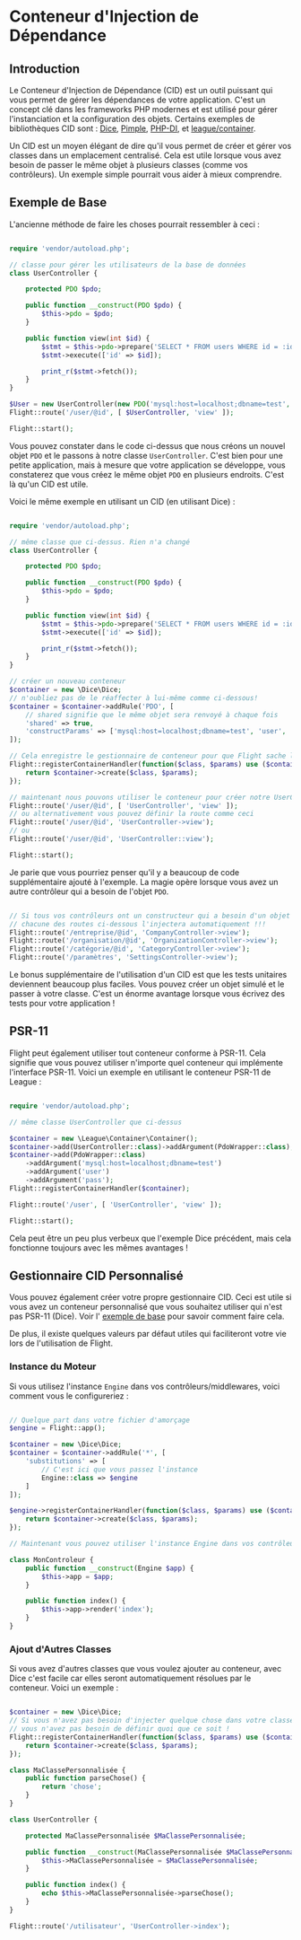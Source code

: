 # Conteneur d'Injection de Dépendance

## Introduction

Le Conteneur d'Injection de Dépendance (CID) est un outil puissant qui vous permet de gérer 
les dépendances de votre application. C'est un concept clé dans les frameworks PHP modernes et 
est utilisé pour gérer l'instanciation et la configuration des objets. Certains exemples de bibliothèques CID 
sont : [Dice](https://r.je/dice), [Pimple](https://pimple.symfony.com/), 
[PHP-DI](http://php-di.org/), et [league/container](https://container.thephpleague.com/).

Un CID est un moyen élégant de dire qu'il vous permet de créer et gérer vos classes dans un
emplacement centralisé. Cela est utile lorsque vous avez besoin de passer le même objet à
plusieurs classes (comme vos contrôleurs). Un exemple simple pourrait vous aider à mieux
comprendre.

## Exemple de Base

L'ancienne méthode de faire les choses pourrait ressembler à ceci :
```php

require 'vendor/autoload.php';

// classe pour gérer les utilisateurs de la base de données
class UserController {

	protected PDO $pdo;

	public function __construct(PDO $pdo) {
		$this->pdo = $pdo;
	}

	public function view(int $id) {
		$stmt = $this->pdo->prepare('SELECT * FROM users WHERE id = :id');
		$stmt->execute(['id' => $id]);

		print_r($stmt->fetch());
	}
}

$User = new UserController(new PDO('mysql:host=localhost;dbname=test', 'user', 'pass'));
Flight::route('/user/@id', [ $UserController, 'view' ]);

Flight::start();
```

Vous pouvez constater dans le code ci-dessus que nous créons un nouvel objet `PDO` et le passons
à notre classe `UserController`. C'est bien pour une petite application, mais à mesure que
votre application se développe, vous constaterez que vous créez le même objet `PDO` en plusieurs
endroits. C'est là qu'un CID est utile.

Voici le même exemple en utilisant un CID (en utilisant Dice) :
```php

require 'vendor/autoload.php';

// même classe que ci-dessus. Rien n'a changé
class UserController {

	protected PDO $pdo;

	public function __construct(PDO $pdo) {
		$this->pdo = $pdo;
	}

	public function view(int $id) {
		$stmt = $this->pdo->prepare('SELECT * FROM users WHERE id = :id');
		$stmt->execute(['id' => $id]);

		print_r($stmt->fetch());
	}
}

// créer un nouveau conteneur
$container = new \Dice\Dice;
// n'oubliez pas de le réaffecter à lui-même comme ci-dessous!
$container = $container->addRule('PDO', [
	// shared signifie que le même objet sera renvoyé à chaque fois
	'shared' => true,
	'constructParams' => ['mysql:host=localhost;dbname=test', 'user', 'pass' ]
]);

// Cela enregistre le gestionnaire de conteneur pour que Flight sache l'utiliser.
Flight::registerContainerHandler(function($class, $params) use ($container) {
	return $container->create($class, $params);
});

// maintenant nous pouvons utiliser le conteneur pour créer notre UserController
Flight::route('/user/@id', [ 'UserController', 'view' ]);
// ou alternativement vous pouvez définir la route comme ceci
Flight::route('/user/@id', 'UserController->view');
// ou
Flight::route('/user/@id', 'UserController::view');

Flight::start();
```

Je parie que vous pourriez penser qu'il y a beaucoup de code supplémentaire ajouté à l'exemple.
La magie opère lorsque vous avez un autre contrôleur qui a besoin de l'objet `PDO`.

```php

// Si tous vos contrôleurs ont un constructeur qui a besoin d'un objet PDO
// chacune des routes ci-dessous l'injectera automatiquement !!!
Flight::route('/entreprise/@id', 'CompanyController->view');
Flight::route('/organisation/@id', 'OrganizationController->view');
Flight::route('/catégorie/@id', 'CategoryController->view');
Flight::route('/paramètres', 'SettingsController->view');
```

Le bonus supplémentaire de l'utilisation d'un CID est que les tests unitaires deviennent beaucoup plus faciles. Vous pouvez
créer un objet simulé et le passer à votre classe. C'est un énorme avantage lorsque vous
écrivez des tests pour votre application !

## PSR-11

Flight peut également utiliser tout conteneur conforme à PSR-11. Cela signifie que vous pouvez utiliser n'importe
quel conteneur qui implémente l'interface PSR-11. Voici un exemple en utilisant le conteneur PSR-11 de League :

```php

require 'vendor/autoload.php';

// même classe UserController que ci-dessus

$container = new \League\Container\Container();
$container->add(UserController::class)->addArgument(PdoWrapper::class);
$container->add(PdoWrapper::class)
	->addArgument('mysql:host=localhost;dbname=test')
	->addArgument('user')
	->addArgument('pass');
Flight::registerContainerHandler($container);

Flight::route('/user', [ 'UserController', 'view' ]);

Flight::start();
```

Cela peut être un peu plus verbeux que l'exemple Dice précédent, mais cela fonctionne toujours
avec les mêmes avantages !

## Gestionnaire CID Personnalisé

Vous pouvez également créer votre propre gestionnaire CID. Ceci est utile si vous avez un conteneur personnalisé
que vous souhaitez utiliser qui n'est pas PSR-11 (Dice). Voir l'
[exemple de base](#basic-example) pour savoir comment faire cela.

De plus,
il existe quelques valeurs par défaut utiles qui faciliteront votre vie lors de l'utilisation de Flight.

### Instance du Moteur

Si vous utilisez l'instance `Engine` dans vos contrôleurs/middlewares, voici
comment vous le configureriez :

```php

// Quelque part dans votre fichier d'amorçage
$engine = Flight::app();

$container = new \Dice\Dice;
$container = $container->addRule('*', [
	'substitutions' => [
		// C'est ici que vous passez l'instance
		Engine::class => $engine
	]
]);

$engine->registerContainerHandler(function($class, $params) use ($container) {
	return $container->create($class, $params);
});

// Maintenant vous pouvez utiliser l'instance Engine dans vos contrôleurs/middlewares

class MonControleur {
	public function __construct(Engine $app) {
		$this->app = $app;
	}

	public function index() {
		$this->app->render('index');
	}
}
```

### Ajout d'Autres Classes

Si vous avez d'autres classes que vous voulez ajouter au conteneur, avec Dice c'est facile car elles seront automatiquement résolues par le conteneur. Voici un exemple :

```php

$container = new \Dice\Dice;
// Si vous n'avez pas besoin d'injecter quelque chose dans votre classe
// vous n'avez pas besoin de définir quoi que ce soit !
Flight::registerContainerHandler(function($class, $params) use ($container) {
	return $container->create($class, $params);
});

class MaClassePersonnalisée {
	public function parseChose() {
		return 'chose';
	}
}

class UserController {

	protected MaClassePersonnalisée $MaClassePersonnalisée;

	public function __construct(MaClassePersonnalisée $MaClassePersonnalisée) {
		$this->MaClassePersonnalisée = $MaClassePersonnalisée;
	}

	public function index() {
		echo $this->MaClassePersonnalisée->parseChose();
	}
}

Flight::route('/utilisateur', 'UserController->index');
```  